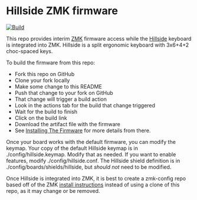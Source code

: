 # Hillside ZMK firmware

[![Build](https://github.com/mmccoyd/zmk-config/actions/workflows/build.yml/badge.svg)](https://github.com/mmccoyd/zmk-config/actions/workflows/build.yml)

This repo provides interim [ZMK](https://zmk.dev/docs) firmware access
 while the [Hillside](https://github.com/mmccoyd/hillside) keyboard is integrated into ZMK.
Hillside is a split ergonomic keyboard with 3x6+4+2 choc-spaced keys.

To build the firmware from this repo:
- Fork this repo on GitHub
- Clone your fork locally
- Make some change to this README
- Push that change to your fork on GitHub
- That change will trigger a build action
- Look in the actions tab for the build that change triggered
- Wait for the build to finish
- Click on the build link
- Download the artifact file with the firmware
- See [Installing The Firmware](https://zmk.dev/docs/user-setup#installing-the-firmware)
  for more details from there.

Once your board works with the default firmware,
  you can modify the keymap.
Your copy of the default Hillside keymap is in
  ./config/hillside.keymap.
Modify that as needed.
If you want to enable features,
  modify ./config/hillside.conf.
The Hillside shield definition is in ./config/boards/shields/hillside,
    but *should not* need to be modified.

Once Hillside is integrated into ZMK,
  it is best to create a zmk-config repo based off of the ZMK
  [install instructions](https://zmk.dev/docs/user-setup)
  instead of using a clone of this repo, as it may change or be removed.
